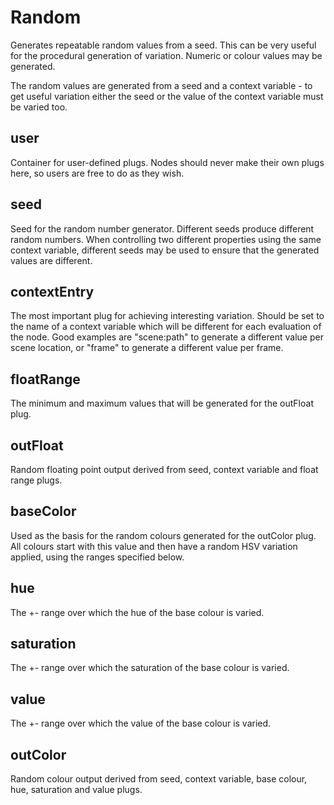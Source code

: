 # Random

Generates repeatable random values from a seed. This can be
very useful for the procedural generation of variation.
Numeric or colour values may be generated.

The random values are generated from a seed and a context
variable - to get useful variation either the seed or the
value of the context variable must be varied too.

## user 

 Container for user-defined plugs. Nodes
should never make their own plugs here,
so users are free to do as they wish. 

## seed 

 Seed for the random number generator. Different seeds
produce different random numbers. When controlling two
different properties using the same context variable,
different seeds may be used to ensure that the generated
values are different. 

## contextEntry 

 The most important plug for achieving interesting variation.
Should be set to the name of a context variable which will
be different for each evaluation of the node. Good examples
are "scene:path" to generate a different value per scene
location, or "frame" to generate a different value per frame. 

## floatRange 

 The minimum and maximum values that will be generated for the
outFloat plug. 

## outFloat 

 Random floating point output derived from seed, context variable
and float range plugs. 

## baseColor 

 Used as the basis for the random colours generated for the
outColor plug. All colours start with this value and then
have a random HSV variation applied, using the ranges specified
below. 

## hue 

 The +- range over which the hue of the base colour is varied. 

## saturation 

 The +- range over which the saturation of the base colour is varied. 

## value 

 The +- range over which the value of the base colour is varied. 

## outColor 

 Random colour output derived from seed, context variable, base
colour, hue, saturation and value plugs. 

